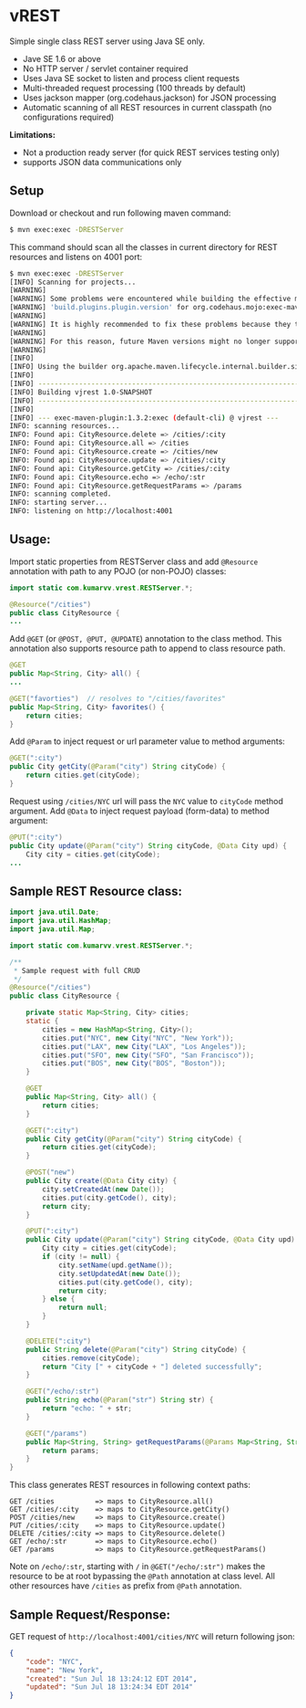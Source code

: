 vREST
=====

Simple single class REST server using Java SE only.

- Jave SE 1.6 or above 
- No HTTP server / servlet container required 
- Uses Java SE socket to listen and process client requests
- Multi-threaded request processing (100 threads by default)
- Uses jackson mapper (org.codehaus.jackson) for JSON processing
- Automatic scanning of all REST resources in current classpath (no configurations required)

<strong>Limitations:</strong> 
- Not a production ready server (for quick REST services testing only) 
- supports JSON data communications only 

Setup
-----

Download or checkout and run following maven command: 

```bash
$ mvn exec:exec -DRESTServer
```

This command should scan all the classes in current directory for REST resources and listens on 4001 port: 

```bash
$ mvn exec:exec -DRESTServer
[INFO] Scanning for projects...
[WARNING] 
[WARNING] Some problems were encountered while building the effective model for vjrest:vjrest:jar:1.0-SNAPSHOT
[WARNING] 'build.plugins.plugin.version' for org.codehaus.mojo:exec-maven-plugin is missing. @ line 29, column 14
[WARNING] 
[WARNING] It is highly recommended to fix these problems because they threaten the stability of your build.
[WARNING] 
[WARNING] For this reason, future Maven versions might no longer support building such malformed projects.
[WARNING] 
[INFO] 
[INFO] Using the builder org.apache.maven.lifecycle.internal.builder.singlethreaded.SingleThreadedBuilder with a thread count of 1
[INFO]                                                                         
[INFO] ------------------------------------------------------------------------
[INFO] Building vjrest 1.0-SNAPSHOT
[INFO] ------------------------------------------------------------------------
[INFO] 
[INFO] --- exec-maven-plugin:1.3.2:exec (default-cli) @ vjrest ---
INFO: scanning resources...
INFO: Found api: CityResource.delete => /cities/:city
INFO: Found api: CityResource.all => /cities
INFO: Found api: CityResource.create => /cities/new
INFO: Found api: CityResource.update => /cities/:city
INFO: Found api: CityResource.getCity => /cities/:city
INFO: Found api: CityResource.echo => /echo/:str
INFO: Found api: CityResource.getRequestParams => /params
INFO: scanning completed.
INFO: starting server...
INFO: listening on http://localhost:4001

```

Usage: 
------

Import static properties from RESTServer class and add <code>@Resource</code> annotation with path to any POJO (or non-POJO) classes: 

```java 
import static com.kumarvv.vrest.RESTServer.*;

@Resource("/cities")
public class CityResource {
...
```

Add <code>@GET</code> (or <code>@POST, @PUT, @UPDATE</code>) annotation to the class method. This annotation also supports resource path to append to class resource path. 

```java 
@GET
public Map<String, City> all() {
...

@GET("favorties")  // resolves to "/cities/favorites"
public Map<String, City> favorites() {
	return cities;
}
```

Add <code>@Param</code> to inject request or url parameter value to method arguments: 

```java
@GET(":city")
public City getCity(@Param("city") String cityCode) {
	return cities.get(cityCode);
}
```

Request using <code>/cities/NYC</code> url will pass the <code>NYC</code> value to <code>cityCode</code> method argument. 
Add <code>@Data</code> to inject request payload (form-data) to method argument: 

```java
@PUT(":city")
public City update(@Param("city") String cityCode, @Data City upd) {
	City city = cities.get(cityCode);
...
```


Sample REST Resource class: 
---------------------------

```java
import java.util.Date;
import java.util.HashMap;
import java.util.Map;

import static com.kumarvv.vrest.RESTServer.*;

/**
 * Sample request with full CRUD
 */
@Resource("/cities")
public class CityResource {

	private static Map<String, City> cities;
	static {
		cities = new HashMap<String, City>();
		cities.put("NYC", new City("NYC", "New York"));
		cities.put("LAX", new City("LAX", "Los Angeles"));
		cities.put("SFO", new City("SFO", "San Francisco"));
		cities.put("BOS", new City("BOS", "Boston"));
	}

	@GET
	public Map<String, City> all() {
		return cities;
	}

	@GET(":city")
	public City getCity(@Param("city") String cityCode) {
		return cities.get(cityCode);
	}

	@POST("new")
	public City create(@Data City city) {
		city.setCreatedAt(new Date());
		cities.put(city.getCode(), city);
		return city;
	}

	@PUT(":city")
	public City update(@Param("city") String cityCode, @Data City upd) {
		City city = cities.get(cityCode);
		if (city != null) {
			city.setName(upd.getName());
			city.setUpdatedAt(new Date());
			cities.put(city.getCode(), city);
			return city;
		} else {
			return null;
		}
	}

	@DELETE(":city")
	public String delete(@Param("city") String cityCode) {
		cities.remove(cityCode);
		return "City [" + cityCode + "] deleted successfully";
	}

	@GET("/echo/:str")
	public String echo(@Param("str") String str) {
		return "echo: " + str;
	}

	@GET("/params")
	public Map<String, String> getRequestParams(@Params Map<String, String> params) {
		return params;
	}
}
```

This class generates REST resources in following context paths: 
```
GET /cities          => maps to CityResource.all() 
GET /cities/:city    => maps to CityResource.getCity()
POST /cities/new     => maps to CityResource.create() 
PUT /cities/:city    => maps to CityResource.update() 
DELETE /cities/:city => maps to CityResource.delete() 
GET /echo/:str       => maps to CityResource.echo() 
GET /params          => maps to CityResource.getRequestParams()
```
Note on <code>/echo/:str</code>, starting with <code>/</code> in <code>@GET("/echo/:str")</code> makes the resource to be at root bypassing the <code>@Path</code> annotation at class level. All other resources have <code>/cities</code> as prefix from <code>@Path</code> annotation. 


Sample Request/Response: 
--------------

GET request of <code>http://localhost:4001/cities/NYC</code> will return following json: 
```json
{
    "code": "NYC",
    "name": "New York",
    "created": "Sun Jul 18 13:24:12 EDT 2014",
    "updated": "Sun Jul 18 13:24:34 EDT 2014"
}
```




